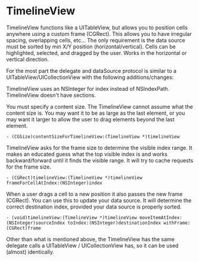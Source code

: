 TimelineView
============

TimelineView functions like a UITableView, but allows you to position cells anywhere using a custom frame (CGRect). This allows you to have irregular spacing, overlapping cells, etc... The only requirement is the data source must be sorted by min X/Y position (horizontal/vertical). Cells can be highlighted, selected, and dragged by the user. Works in the horizontal or vertical direction.

For the most part the delegate and dataSource protocol is similar to a UITableView/UICollectionView with the following additions/changes:

TimelineView uses an NSInteger for index instead of NSIndexPath. TimelineView doesn't have sections.

You must specify a content size. The TimelineView cannot assume what the content size is. You may want it to be as large as the last element, or you may want it larger to allow the user to drag elements beyond the last element.

    - (CGSize)contentSizeForTimelineView:(TimelineView *)timelineView

TimelineView asks for the frame size to determine the visible index range. It makes an educated guess what the top visible index is and works backward/forward until it finds the visible range. It will try to cache requests for the frame size.

    - (CGRect)timelineView:(TimelineView *)timelineView frameForCellAtIndex:(NSInteger)index

When a user drags a cell to a new position it also passes the new frame (CGRect). You can use this to update your data source. It will determine the correct destination index, provided your data source is properly sorted.

    - (void)timelineView:(TimelineView *)timelineView moveItemAtIndex:(NSInteger)sourceIndex toIndex:(NSInteger)destinationIndex withFrame:(CGRect)frame

Other than what is mentioned above, the TimelineView has the same delegate calls a UITableView / UICollectionView has, so it can be used (almost) identically.